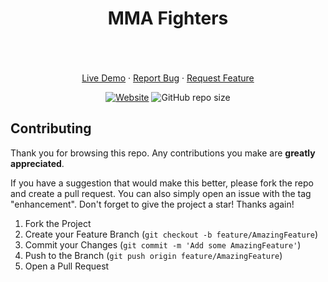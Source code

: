 <div id="top"></div>

<!-- PROJECT LOGO -->
<div align="center">
<h1>MMA Fighters</h1>
  <p align="center">
    <br />
    <br />
    <br />
    <a href="https://mma-fighters.vercel.app">Live Demo</a>
    ·
    <a href="https://github.com/Yazdun/next-js-greatest-mma-fighters/issues">Report Bug</a>
    ·
    <a href="https://github.com/Yazdun/next-js-greatest-mma-fighters/issues">Request Feature</a>
  </p>

[![Website](https://img.shields.io/website?down_color=critical&down_message=down&label=vercel&logo=vercel&style=for-the-badge&up_color=brightengreen&up_message=active&url=https%3A%2F%2Fmma-fighters.vercel.app/%2F)](LIVE)
![GitHub repo size](https://img.shields.io/github/repo-size/Yazdun/next-js-greatest-mma-fighters?logo=github&style=for-the-badge)

</div>

## Contributing

Thank you for browsing this repo. Any contributions you make are **greatly
appreciated**.

If you have a suggestion that would make this better, please fork the repo and
create a pull request. You can also simply open an issue with the tag
"enhancement". Don't forget to give the project a star! Thanks again!

1. Fork the Project
2. Create your Feature Branch (`git checkout -b feature/AmazingFeature`)
3. Commit your Changes (`git commit -m 'Add some AmazingFeature'`)
4. Push to the Branch (`git push origin feature/AmazingFeature`)
5. Open a Pull Request
